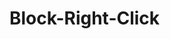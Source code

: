 # Block-Right-Click

<body oncontextmenu="return false" onselectstart="return false" ondragstart="return false"></body>
